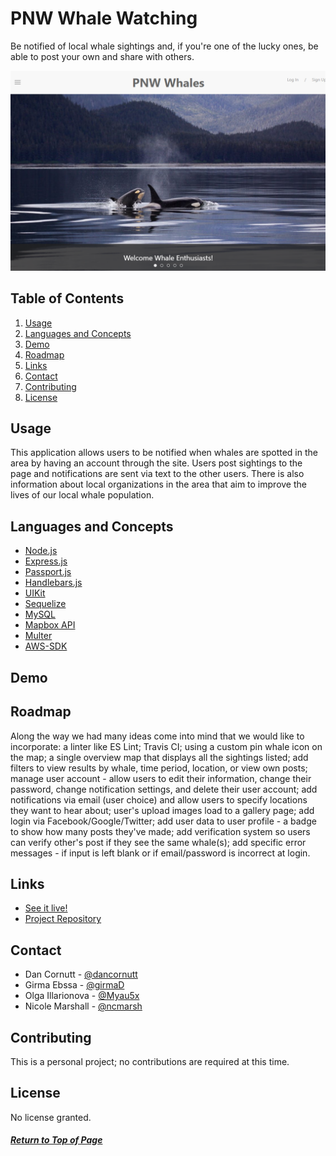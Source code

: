 # PNW Whale Watching

Be notified of local whale sightings and, if you're one of the lucky ones, be able to post your own and share with others.

![Home page](./public/images/readme-img/home_screenshot.png)

## Table of Contents

1. [Usage](#Usage)
1. [Languages and Concepts](#Languages-and-Concepts)
1. [Demo](#Demo)
1. [Roadmap](#Roadmap)
1. [Links](#Links)
1. [Contact](#Contact)
1. [Contributing](#Contributing)
1. [License](#License)

## Usage

This application allows users to be notified when whales are spotted in the area by having an account through the site. Users post sightings to the page and notifications are sent via text to the other users. There is also information about local organizations in the area that aim to improve the lives of our local whale population.   

## Languages and Concepts

- [Node.js](https://nodejs.org/en/)
- [Express.js](https://expressjs.com/)
- [Passport.js](http://www.passportjs.org/)
- [Handlebars.js](https://handlebarsjs.com/)
- [UIKit](https://getuikit.com/)
- [Sequelize](https://sequelize.org/)
- [MySQL](https://www.mysql.com/)
- [Mapbox API](https://docs.mapbox.com/api/overview/)
- [Multer](https://www.npmjs.com/package/multer)
- [AWS-SDK](https://www.npmjs.com/package/aws-sdk)

## Demo



## Roadmap

Along the way we had many ideas come into mind that we would like to incorporate: a linter like ES Lint; Travis CI; using a custom pin whale icon on the map; a single overview map that displays all the sightings listed; add filters to view results by whale, time period, location, or view own posts; manage user account - allow users to edit their information, change their password, change notification settings, and delete their user account; add notifications via email (user choice) and allow users to specify locations they want to hear about; user's upload images load to a gallery page; add login via Facebook/Google/Twitter; add user data to user profile - a badge to show how many posts they've made; add verification system so users can verify other's post if they see the same whale(s); add specific error messages - if input is left blank or if email/password is incorrect at login.

## Links

- [See it live!](https://fathomless-springs-89027.herokuapp.com/)
- [Project Repository](https://github.com/watchNW/whale-watching)

## Contact

- Dan Cornutt - [@dancornutt](https://github.com/dancornutt)
- Girma Ebssa - [@girmaD](https://github.com/girmaD)
- Olga Illarionova - [@Myau5x](https://github.com/Myau5x)
- Nicole Marshall - [@ncmarsh](https://github.com/ncmarsh)

## Contributing

This is a personal project; no contributions are required at this time.

## License

No license granted.

##### [Return to Top of Page](#PNW-Whale-Watching)
